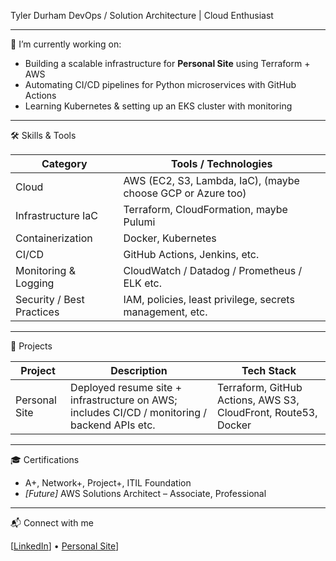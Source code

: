 Tyler Durham
DevOps / Solution Architecture | Cloud Enthusiast

---

🔭 I’m currently working on:

- Building a scalable infrastructure for **Personal Site** using Terraform + AWS
- Automating CI/CD pipelines for Python microservices with GitHub Actions
- Learning Kubernetes & setting up an EKS cluster with monitoring

---

🛠 Skills & Tools

| Category            | Tools / Technologies |
|---------------------|----------------------|
| Cloud               | AWS (EC2, S3, Lambda, IaC), (maybe choose GCP or Azure too) |
| Infrastructure IaC  | Terraform, CloudFormation, maybe Pulumi |
| Containerization    | Docker, Kubernetes |
| CI/CD               | GitHub Actions, Jenkins, etc. |
| Monitoring & Logging| CloudWatch / Datadog / Prometheus / ELK etc. |
| Security / Best Practices | IAM, policies, least privilege, secrets management, etc. |

---

📂 Projects

| Project | Description | Tech Stack |
|---------|-------------|------------|
| Personal Site | Deployed resume site + infrastructure on AWS; includes CI/CD / monitoring / backend APIs etc. | Terraform, GitHub Actions, AWS S3, CloudFront, Route53, Docker |

---

🎓 Certifications

- A+, Network+, Project+, ITIL Foundation  
- *[Future]* AWS Solutions Architect – Associate, Professional

---

📬 Connect with me

[[LinkedIn](https://www.linkedin.com/in/tylerdurham208/)] • [Personal Site](www.tyleradurham.com)]  
